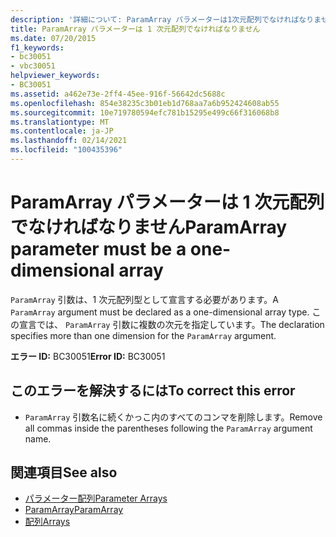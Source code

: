 ```yaml
---
description: '詳細について: ParamArray パラメーターは1次元配列でなければなりません'
title: ParamArray パラメーターは 1 次元配列でなければなりません
ms.date: 07/20/2015
f1_keywords:
- bc30051
- vbc30051
helpviewer_keywords:
- BC30051
ms.assetid: a462e73e-2ff4-45ee-916f-56642dc5688c
ms.openlocfilehash: 854e38235c3b01eb1d768aa7a6b952424608ab55
ms.sourcegitcommit: 10e719780594efc781b15295e499c66f316068b8
ms.translationtype: MT
ms.contentlocale: ja-JP
ms.lasthandoff: 02/14/2021
ms.locfileid: "100435396"
---
```

# <a name="paramarray-parameter-must-be-a-one-dimensional-array"></a><span data-ttu-id="15cb3-103">ParamArray パラメーターは 1 次元配列でなければなりません</span><span class="sxs-lookup"><span data-stu-id="15cb3-103">ParamArray parameter must be a one-dimensional array</span></span>

<span data-ttu-id="15cb3-104">`ParamArray` 引数は、1 次元配列型として宣言する必要があります。</span><span class="sxs-lookup"><span data-stu-id="15cb3-104">A `ParamArray` argument must be declared as a one-dimensional array type.</span></span> <span data-ttu-id="15cb3-105">この宣言では、 `ParamArray` 引数に複数の次元を指定しています。</span><span class="sxs-lookup"><span data-stu-id="15cb3-105">The declaration specifies more than one dimension for the `ParamArray` argument.</span></span>  
  
 <span data-ttu-id="15cb3-106">**エラー ID:** BC30051</span><span class="sxs-lookup"><span data-stu-id="15cb3-106">**Error ID:** BC30051</span></span>  
  
## <a name="to-correct-this-error"></a><span data-ttu-id="15cb3-107">このエラーを解決するには</span><span class="sxs-lookup"><span data-stu-id="15cb3-107">To correct this error</span></span>  
  
- <span data-ttu-id="15cb3-108">`ParamArray` 引数名に続くかっこ内のすべてのコンマを削除します。</span><span class="sxs-lookup"><span data-stu-id="15cb3-108">Remove all commas inside the parentheses following the `ParamArray` argument name.</span></span>  
  
## <a name="see-also"></a><span data-ttu-id="15cb3-109">関連項目</span><span class="sxs-lookup"><span data-stu-id="15cb3-109">See also</span></span>

- [<span data-ttu-id="15cb3-110">パラメーター配列</span><span class="sxs-lookup"><span data-stu-id="15cb3-110">Parameter Arrays</span></span>](../programming-guide/language-features/procedures/parameter-arrays.md)
- [<span data-ttu-id="15cb3-111">ParamArray</span><span class="sxs-lookup"><span data-stu-id="15cb3-111">ParamArray</span></span>](../language-reference/modifiers/paramarray.md)
- [<span data-ttu-id="15cb3-112">配列</span><span class="sxs-lookup"><span data-stu-id="15cb3-112">Arrays</span></span>](../programming-guide/language-features/arrays/index.md)
